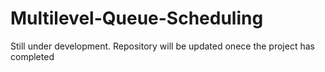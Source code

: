 # Multilevel-Queue-Scheduling

Still under development. Repository will be updated onece the project has completed
